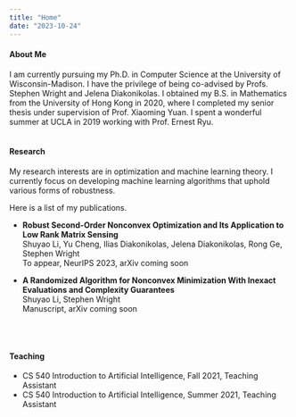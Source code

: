 ```yaml
---
title: "Home"
date: "2023-10-24"
---
```


#### About Me
I am currently pursuing my Ph.D. in Computer Science at the University of Wisconsin-Madison. I have the privilege of being co-advised by Profs. Stephen Wright and Jelena Diakonikolas. I obtained my B.S. in Mathematics from the University of Hong Kong in 2020, where I completed my senior thesis under supervision of Prof. Xiaoming Yuan. I spent a wonderful summer at UCLA in 2019 working with Prof. Ernest Ryu. 
<br/>
<br/>

#### Research
My research interests are in optimization and machine learning theory. I currently focus on developing machine learning algorithms that uphold various forms of robustness. 

Here is a list of my publications. 


- **Robust Second-Order Nonconvex Optimization and Its Application to Low Rank Matrix Sensing**  
Shuyao Li, Yu Cheng, Ilias Diakonikolas, Jelena Diakonikolas, Rong Ge, Stephen Wright  
To appear, NeurIPS 2023, arXiv coming soon

- **A Randomized Algorithm for Nonconvex Minimization With Inexact Evaluations and Complexity Guarantees**  
Shuyao Li, Stephen Wright  
Manuscript, arXiv coming soon
<br/>
<br/>

#### Teaching 
- CS 540 Introduction to Artificial Intelligence, Fall 2021, Teaching Assistant
- CS 540 Introduction to Artificial Intelligence, Summer 2021, Teaching Assistant





